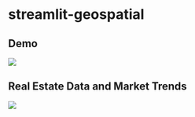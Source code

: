 
# streamlit-geospatial


## Demo

![](https://i.imgur.com/6lj0oAO.png)

## Real Estate Data and Market Trends

![](https://i.imgur.com/Z3dk6Tr.gif)
